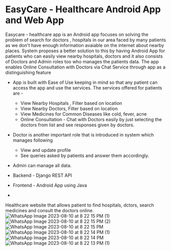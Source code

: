# EasyCare - Healthcare Android App and Web App
Easycare - healthcare app is an Android app focuses on solving the problem of search for doctors , hospitals in our area faced by many patients as we don't have enough information avaiable on the internet about nearby places. System proposes a better solution to this by having Android App for patients  who can easily view nearby hospitals, doctors and it also consists of Doctors and Admin roles too who manages the patients data. The app enables Online Consultation with Doctors via Chat Service through app as a distinguishing feature
- App is built with Ease of Use keeping in mind so that any patient can access the app and use the services. The services offered for patients are -
  - View Nearby Hospitals , Filter based on location
  - View Nearby Doctors, Filter based on location
  - View Medicines for Common Diseases like cold, fever, acne
  - Online Consultation - Chat with Doctors easily by just selecting the doctors from list and see responses given by doctors.

- Doctor is another important role that is introduced in system which manages following
  -  View and update profile
  -  See queries asked by patients and answer them accordingly.
- Admin can manage all data.
- Backend - Django REST API
- Frontend - Android App using Java
- 
Healthcare website that allows patient to find hospitals, dctors, search medicines and consult the doctors online.
![WhatsApp Image 2023-08-10 at 8 22 15 PM (1)](https://github.com/amolkhedekar26/EasyCare/assets/108868936/ee23071e-ed04-485c-9450-dbc99389d881)
![WhatsApp Image 2023-08-10 at 8 22 15 PM (2)](https://github.com/amolkhedekar26/EasyCare/assets/108868936/8ee167e5-0fc9-4d96-a731-7819f057f2ed)
![WhatsApp Image 2023-08-10 at 8 22 15 PM](https://github.com/amolkhedekar26/EasyCare/assets/108868936/61b6013e-13b7-485d-ba13-e8d0ca416f32)
![WhatsApp Image 2023-08-10 at 8 22 14 PM (1)](https://github.com/amolkhedekar26/EasyCare/assets/108868936/49a9c5b0-efec-40c2-9e55-cbd356167be4)
![WhatsApp Image 2023-08-10 at 8 22 14 PM](https://github.com/amolkhedekar26/EasyCare/assets/108868936/e90a793b-4d6a-45e5-b3c9-32303f6bdcf7)
![WhatsApp Image 2023-08-10 at 8 22 13 PM (1)](https://github.com/amolkhedekar26/EasyCare/assets/108868936/cee86946-6c00-477a-9127-6195baf28e4f)
